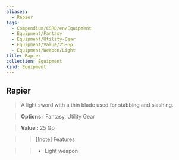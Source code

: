 ```yaml
---
aliases:
  - Rapier
tags:
  - Compendium/CSRD/en/Equipment
  - Equipment/Fantasy
  - Equipment/Utility-Gear
  - Equipment/Value/25-Gp
  - Equipment/Weapon/Light
title: Rapier
collection: Equipment
kind: Equipment
---
```

## Rapier    
    
>A light sword with a thin blade used for stabbing and slashing.    
> **Options :** Fantasy, Utility Gear    
> **Value :** 25 Gp    
>>[!note] Features    
>> - Light weapon